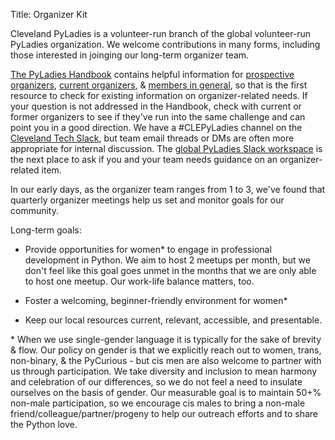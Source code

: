 Title: Organizer Kit

Cleveland PyLadies is a volunteer-run branch of the global volunteer-run PyLadies organization.
We welcome contributions in many forms, including those interested in joinging our long-term organizer team.

[The PyLadies Handbook](http://kit.pyladies.com/en/latest/index.html)
contains helpful information for [prospective organizers](http://kit.pyladies.com/en/latest/prospective/index.html),
[current organizers](http://kit.pyladies.com/en/latest/organizer/index.html), &
[members in general](http://kit.pyladies.com/en/latest/member/index.html),
so that is the first resource to check for existing information on organizer-related needs.
If your question is not addressed in the Handbook, check with current or former organizers to see if
they've run into the same challenge and can point you in a good direction.
We have a #CLEPyLadies channel on the [Cleveland Tech Slack](https://cleveland-tech.slack.com/),
but team email threads or DMs are often more appropriate for internal discussion.
The [global PyLadies Slack workspace](https://slackin.pyladies.com/) is the next place to ask if you and your
team needs guidance on an organizer-related item.

In our early days, as the organizer team ranges from 1 to 3, we've found that
quarterly organizer meetings help us set and monitor goals for our community.

Long-term goals:

* Provide opportunities for women* to engage in professional development in Python.
  We aim to host 2 meetups per month, but we don't feel like this goal goes unmet
  in the months that we are only able to host one meetup. Our work-life balance matters, too.
  
* Foster a welcoming, beginner-friendly environment for women* 

* Keep our local resources current, relevant, accessible, and presentable.

\* When we use single-gender language it is typically for the sake of brevity & flow.
Our policy on gender is that we explicitly reach out to women, trans, non-binary, & the PyCurious -
but cis men are also welcome to partner with us through participation.
We take diversity and inclusion to mean harmony and celebration of our differences, so we
do not feel a need to insulate ourselves on the basis of gender. Our measurable goal is to maintain 50+% non-male
participation, so we encourage cis males to bring a non-male friend/colleague/partner/progeny
to help our outreach efforts and to share the Python love.